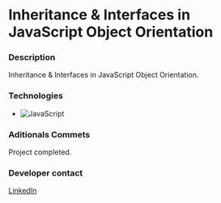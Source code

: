 # Inheritance & Interfaces in JavaScript Object Orientation

### Description

Inheritance & Interfaces in JavaScript Object Orientation.

### Technologies

- ![JavaScript](https://img.shields.io/badge/javascript-%23323330.svg?style=for-the-badge&logo=javascript&logoColor=%23F7DF1E)

### Aditionals Commets

Project completed.

### Developer contact

[LinkedIn](https://www.linkedin.com/in/kevinmadrid-dev/)
